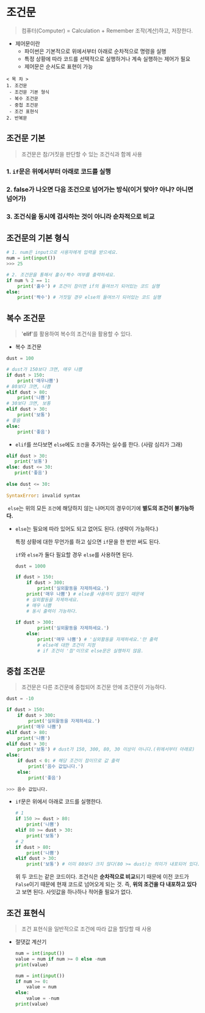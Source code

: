 # 조건문

> 컴퓨터(Computer) = Calculation + Remember 조작(계산)하고, 저장한다.

- 제어문이란
  - 파이썬은 기본적으로 위에서부터 아래로 순차적으로 명령을 실행
  - 특정 상황에 따라 코드를 선택적으로 실행하거나 계속 실행하는 제어가 필요
  - 제어문은 순서도로 표현이 가능

````
< 목 차 >
1. 조건문
 - 조건문 기본 형식
 - 복수 조건문
 - 중첩 조건문
 - 조건 표현식
2. 반복문
````

## 조건문 기본

> 조건문은 참/거짓을 판단할 수 있는 조건식과 함께 사용

### 1. `if`문은 위에서부터 아래로 코드를 실행

### 2. false가 나오면 다음 조건으로 넘어가는 방식(이거 맞아? 아냐? 아니면 넘어가)

### 3. 조건식을 동시에 검사하는 것이 아니라 **순차적으로** 비교



## 조건문의 기본 형식

```python
# 1. num은 input으로 사용자에게 입력을 받으세요.
num = int(input())
>>> 25

# 2. 조건문을 통해서 홀수/짝수 여부를 출력하세요.
if num % 2 == 1:
    print('홀수') # 조건이 참이면 if의 들여쓰기 되어있는 코드 실행
else:
    print('짝수') # 거짓일 경우 else의 들여쓰기 되어있는 코드 실행
```



## 복수 조건문

> '**elif**'를 활용하여 복수의 조건식을 활용할 수 있다.

- 복수 조건문

```python
dust = 100

# dust가 150보다 크면, 매우 나쁨
if dust > 150:
    print('매우나쁨')
# 80보다 크면, 나쁨
elif dust > 80:
    print('나쁨')
# 30보다 크면, 보통
elif dust > 30:
    print('보통')
# 좋음
else:
    print('좋음')
```



- `elif`를 쓰다보면 `else`에도 `조건`을 추가하는 실수를 한다. (사람 심리가 그래)

 ```python
elif dust > 30:
    print('보통')
else: dust <= 30:
    print('좋음')
    
else dust <= 30:       
         ^
SyntaxError: invalid syntax
 ```

​    `else`는 위의 모든 `조건`에 해당하지 않는 나머지의 경우이기에 **별도의 조건이 불가능하다.**



- `else`는 필요에 따라 있어도 되고 없어도 된다. (생략이 가능하다.)

  특정 상황에 대한 무언가를 하고 싶으면 `if`문을 한 번만 써도 된다.
  
  `if`와 `else`가 둘다 필요할 경우 `else`를 사용하면 된다.
  
  ```python
  dust = 1000
  
  if dust > 150:
      if dust > 300:
          print('실외활동을 자제하세요.')
      print('매우 나쁨') # else를 사용하지 않았기 때문에 
      # 실외활동을 자제하세요.
      # 매우 나쁨
      # 동시 출력이 가능하다.
      
  if dust > 300:
          print('실외활동을 자제하세요.')
      else:
          print('매우 나쁨') # '실외활동을 자제하세요.'만 출력
          # else에 대한 조건이 지정
          # if 조건이 '참'이므로 else문은 실행하지 않음.
  ```



## 중첩 조건문

> 조건문은 다른 조건문에 중첩되어 조건문 안에 조건문이 가능하다.

```python
dust = -10

if dust > 150:
    if dust > 300:
        print('실외활동을 자제하세요.')
    print('매우 나쁨')
elif dust > 80:
    print('나쁨')
elif dust > 30:
    print('보통') # dust가 150, 300, 80, 30 이상이 아니다.(위에서부터 아래로)
else:
    if dust < 0: # 해당 조건이 참이므로 값 출력
        print('음수 값입니다.')
    else:
        print('좋음')
        
>>> 음수 값입니다.
```

- `if`문은 위에서 아래로 코드를 실행한다.

  ```python
  # 1
  if 150 >= dust > 80:
      print('나쁨')
  elif 80 >= dust > 30:
      print('보통')
  # 2
  if dust > 80:
      print('나쁨')
  elif dust > 30:
      print('보통') # 이미 80보다 크지 않다(80 >= dust)는 의미가 내포되어 있다.
  ```

  위 두 코드는 같은 코드이다. 조건식은 **순차적으로 비교**되기 때문에 이전 코드가 `False`이기 때문에 현재 코드로 넘어오게 되는 것.  즉, **위의 조건을 다 내포하고 있다**고 보면 된다. 사잇값을 하나하나 적어줄 필요가 없다.

  

## 조건 표현식

> 조건 표현식을 일반적으로 조건에 따라 값을 할당할 때 사용

- 절댓값 계산기

  ```python
  num = int(input())
  value = num if num >= 0 else -num
  print(value)
  ```

  ```python
  num = int(input())
  if num >= 0:
      value = num
  else:
      value = -num
  print(value)
  ```

  
